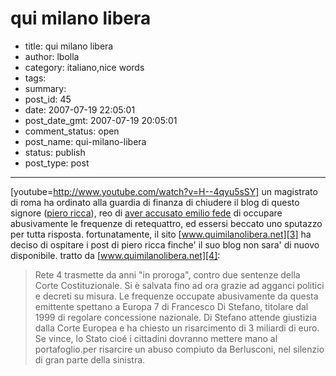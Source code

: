# qui milano libera

- title: qui milano libera
- author: lbolla
- category: italiano,nice words
- tags: 
- summary: 
- post_id: 45
- date: 2007-07-19 22:05:01
- post_date_gmt: 2007-07-19 20:05:01
- comment_status: open
- post_name: qui-milano-libera
- status: publish
- post_type: post

----------------

[youtube=http://www.youtube.com/watch?v=H--4qyu5sSY] un magistrato di roma ha ordinato alla guardia di finanza di chiudere il blog di questo signore ([piero ricca][1]), reo di [aver accusato emilio fede][2] di occupare abusivamente le frequenze di retequattro, ed essersi beccato uno sputazzo per tutta risposta. fortunatamente, il sito [www.quimilanolibera.net][3] ha deciso di ospitare i post di piero ricca finche' il suo blog non sara' di nuovo disponibile. tratto da [www.quimilanolibera.net][4]: 

> Rete 4 trasmette da anni "in proroga", contro due sentenze della Corte Costituzionale. Si è salvata fino ad ora grazie ad agganci politici e decreti su misura. Le frequenze occupate abusivamente da questa emittente spettano a Europa 7 di Francesco Di Stefano, titolare dal 1999 di regolare concessione nazionale. Di Stefano attende giustizia dalla Corte Europea e ha chiesto un risarcimento di 3 miliardi di euro. Se vince, lo Stato cioé i cittadini dovranno mettere mano al portafoglio.per risarcire un abuso compiuto da Berlusconi, nel silenzio di gran parte della sinistra.

   [1]: http://www.pieroricca.org (piero ricca)
   [2]: http://uk.youtube.com/watch?v=5KbGNQwO7es
   [3]: http://www.quimilanolibera.net (quimilanolibera)
   [4]: http://www.quimilanolibera.net/wp-content/uploads/2007/07/rete4-abusiva-mondadori-rubata.pdf